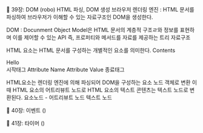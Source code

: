 📖 39장: DOM (robo)
HTML 파싱, DOM 생성
 브라우저 렌더링 엔진 : HTML 문서를 파싱하여 브라우저가 이해할 수 있는 자료구조인 DOM을 생성한다.

DOM : Docunment Object Model은 HTML 문서의 계층적 구조ㄹ와 정보를 표현하며 이를 제어할 수 있는 API 즉, 프로퍼티와 메서드를 자료를 제공하는 트리 자료구조

HTML 요소는  HTML 문서를 구성하는 개별적인 요소를 의미한다.
                                            Contents 
<div        class               ="greeting">Hello</div>
시작태그    Attribute Name       Attribute Value    종료태그

HTML요소는 렌더링 엔진에 의해 파싱되어  DOM을 구성하는 요소 노드 객체로 변환
이때 HTML 요소의 어트리뷰트 노드로 HTML 요소의 텍스트 콘텐츠는 텍스트 노드로 변환된다.
요소노드 - 어트리뷰트 노드
텍스트 노드




📖 40장: 이벤트 ()







📖 41장: 타이머  ()